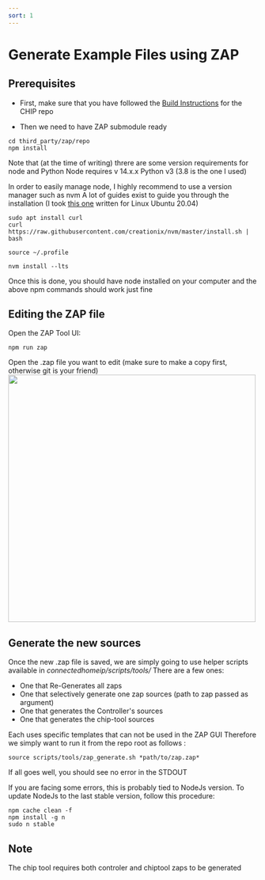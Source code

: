 ```yaml
---
sort: 1
---
```


# Generate Example Files using ZAP

## Prerequisites
- First, make sure that you have followed the [Build Instructions](https://github.com/brian-silabs/connectedhomeip/blob/CUSTOM_WindowCovering/docs/BUILDING.md) for the CHIP repo

- Then we need to have ZAP submodule ready

``` console
cd third_party/zap/repo
npm install
```

Note that (at the time of writing) threre are some version requirements for node and Python
Node requires v 14.x.x
Python v3 (3.8 is the one I used)

In order to easily manage node, I highly recommend to use a version manager such as nvm
A lot of guides exist to guide you through the installation (I took [this one](https://tecadmin.net/how-to-install-nvm-on-ubuntu-20-04/) written for Linux Ubuntu 20.04)

``` console
sudo apt install curl 
curl https://raw.githubusercontent.com/creationix/nvm/master/install.sh | bash 

source ~/.profile 

nvm install --lts
```

Once this is done, you should have node installed on your computer and the above npm commands should work just fine

## Editing the ZAP file 

Open the ZAP Tool UI:

``` console
npm run zap
```
Open the .zap file you want to edit (make sure to make a copy first, otherwise git is your friend)
<img src="./images/01_generate-example-files_ZAPUI.png" alt="" width="500" class="center">


## Generate the new sources 

Once the new .zap file is saved, we are simply going to use helper scripts available in *connectedhomeip/scripts/tools/*
There are a few ones:
* One that Re-Generates all zaps
* One that selectively generate one zap sources (path to zap passed as argument)
* One that generates the Controller's sources
* One that generates the chip-tool sources

Each uses specific templates that can not be used in the ZAP GUI
Therefore we simply want to run it from the repo root as follows :

``` console
source scripts/tools/zap_generate.sh *path/to/zap.zap*
```

If all goes well, you should see no error in the STDOUT

If you are facing some errors, this is probably tied to NodeJs version.
To update NodeJs to the last stable version, follow this procedure:

``` console
npm cache clean -f
npm install -g n
sudo n stable
```

## Note
The chip tool requires both controler and chiptool zaps to be generated

 
